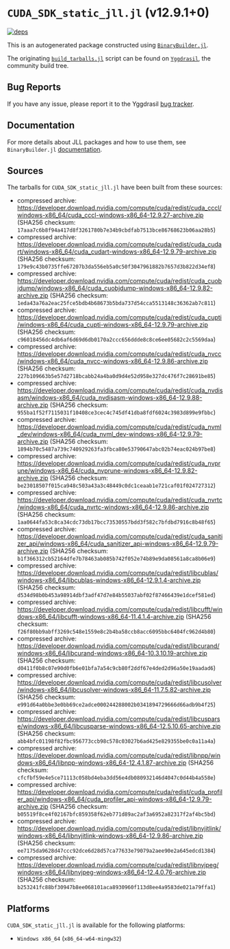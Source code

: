 # `CUDA_SDK_static_jll.jl` (v12.9.1+0)

[![deps](https://juliahub.com/docs/CUDA_SDK_static_jll/deps.svg)](https://juliahub.com/ui/Packages/General/CUDA_SDK_static_jll/)

This is an autogenerated package constructed using [`BinaryBuilder.jl`](https://github.com/JuliaPackaging/BinaryBuilder.jl).

The originating [`build_tarballs.jl`](https://github.com/JuliaPackaging/Yggdrasil/blob/b58ab62116011f87ceb16c275f98fe0027108235/C/CUDA/CUDA_SDK_static@12.9/build_tarballs.jl) script can be found on [`Yggdrasil`](https://github.com/JuliaPackaging/Yggdrasil/), the community build tree.

## Bug Reports

If you have any issue, please report it to the Yggdrasil [bug tracker](https://github.com/JuliaPackaging/Yggdrasil/issues).

## Documentation

For more details about JLL packages and how to use them, see `BinaryBuilder.jl` [documentation](https://docs.binarybuilder.org/stable/jll/).

## Sources

The tarballs for `CUDA_SDK_static_jll.jl` have been built from these sources:

* compressed archive: https://developer.download.nvidia.com/compute/cuda/redist/cuda_cccl/windows-x86_64/cuda_cccl-windows-x86_64-12.9.27-archive.zip (SHA256 checksum: `17aaa7c6b8f94a417d8f3261780b7e34b9cbdfab7513bce86768623b06aa28b5`)
* compressed archive: https://developer.download.nvidia.com/compute/cuda/redist/cuda_cudart/windows-x86_64/cuda_cudart-windows-x86_64-12.9.79-archive.zip (SHA256 checksum: `179e9c43b0735ffe67207b3da556eb5a0c50f3047961882b7657d3b822d34ef8`)
* compressed archive: https://developer.download.nvidia.com/compute/cuda/redist/cuda_cuobjdump/windows-x86_64/cuda_cuobjdump-windows-x86_64-12.9.82-archive.zip (SHA256 checksum: `1eda43a76a2eac25fce5bdb4b68673b5bda737d54cca5513148c36362ab7c811`)
* compressed archive: https://developer.download.nvidia.com/compute/cuda/redist/cuda_cupti/windows-x86_64/cuda_cupti-windows-x86_64-12.9.79-archive.zip (SHA256 checksum: `c96018456dc4db6af6d69d6db0170a2ccc656ddde8c8ce6ee05682c2c5569daa`)
* compressed archive: https://developer.download.nvidia.com/compute/cuda/redist/cuda_nvcc/windows-x86_64/cuda_nvcc-windows-x86_64-12.9.86-archive.zip (SHA256 checksum: `227b109663b5e57d2718bcabb24a4ba0d9d4e52d958e327dc476f7c28691be85`)
* compressed archive: https://developer.download.nvidia.com/compute/cuda/redist/cuda_nvdisasm/windows-x86_64/cuda_nvdisasm-windows-x86_64-12.9.88-archive.zip (SHA256 checksum: `955ba1f52f7115031f10408ce3cec4c745df41dba8fdf6024c3983d899e9fbbc`)
* compressed archive: https://developer.download.nvidia.com/compute/cuda/redist/cuda_nvml_dev/windows-x86_64/cuda_nvml_dev-windows-x86_64-12.9.79-archive.zip (SHA256 checksum: `1894b70c5487a739c740929263fa3fbca80e53790647abc02b74eac024b97be8`)
* compressed archive: https://developer.download.nvidia.com/compute/cuda/redist/cuda_nvprune/windows-x86_64/cuda_nvprune-windows-x86_64-12.9.82-archive.zip (SHA256 checksum: `be23018507f015ca948c503a43a3c48449c0dc1ceaab1e721caf01f024727312`)
* compressed archive: https://developer.download.nvidia.com/compute/cuda/redist/cuda_nvrtc/windows-x86_64/cuda_nvrtc-windows-x86_64-12.9.86-archive.zip (SHA256 checksum: `1aa0644fa53c8ca34cdc73db17bcc73530557bdd3f582c7bfdbd7916c8b48f65`)
* compressed archive: https://developer.download.nvidia.com/compute/cuda/redist/cuda_sanitizer_api/windows-x86_64/cuda_sanitizer_api-windows-x86_64-12.9.79-archive.zip (SHA256 checksum: `b1f366312cb52164dfe7b78463ab085b742f052e74b89e9da08561a8ca8b06e9`)
* compressed archive: https://developer.download.nvidia.com/compute/cuda/redist/libcublas/windows-x86_64/libcublas-windows-x86_64-12.9.1.4-archive.zip (SHA256 checksum: `d534d98b0b453a98914dbf3adf47d7e84b55037abf02f87466439e1dcef581ed`)
* compressed archive: https://developer.download.nvidia.com/compute/cuda/redist/libcufft/windows-x86_64/libcufft-windows-x86_64-11.4.1.4-archive.zip (SHA256 checksum: `f26f80bb9abff3269c548e1559e8c2b4ba58ccb8acc6095bbc6404fc962d4b80`)
* compressed archive: https://developer.download.nvidia.com/compute/cuda/redist/libcurand/windows-x86_64/libcurand-windows-x86_64-10.3.10.19-archive.zip (SHA256 checksum: `d0411f0b8c07e90d0fb6e01bfa7a54c9cb80f2ddf67e4ded2d96a50e19aadad6`)
* compressed archive: https://developer.download.nvidia.com/compute/cuda/redist/libcusolver/windows-x86_64/libcusolver-windows-x86_64-11.7.5.82-archive.zip (SHA256 checksum: `e991d64a0bbe3e0bb69ce2adce000244288002b0341894729666d66adb9b4f25`)
* compressed archive: https://developer.download.nvidia.com/compute/cuda/redist/libcusparse/windows-x86_64/libcusparse-windows-x86_64-12.5.10.65-archive.zip (SHA256 checksum: `abb4bfc01198f82fbc956773ccb98c578c03027b6ad425e829355be0c0a11a4a`)
* compressed archive: https://developer.download.nvidia.com/compute/cuda/redist/libnpp/windows-x86_64/libnpp-windows-x86_64-12.4.1.87-archive.zip (SHA256 checksum: `cfcfbf59e4e5ce71113c058bd4eba3dd56e4db080932146d4047c0d44b4a558e`)
* compressed archive: https://developer.download.nvidia.com/compute/cuda/redist/cuda_profiler_api/windows-x86_64/cuda_profiler_api-windows-x86_64-12.9.79-archive.zip (SHA256 checksum: `b05519f8ce4f02167bfc859358f62eb771d89ac2af3a6952a82317f2af4bc5bd`)
* compressed archive: https://developer.download.nvidia.com/compute/cuda/redist/libnvjitlink/windows-x86_64/libnvjitlink-windows-x86_64-12.9.86-archive.zip (SHA256 checksum: `ee7175da9628d47ccc92dce6d28d57ca77633e79079a2aee90e2a645edcd1384`)
* compressed archive: https://developer.download.nvidia.com/compute/cuda/redist/libnvjpeg/windows-x86_64/libnvjpeg-windows-x86_64-12.4.0.76-archive.zip (SHA256 checksum: `b253241fc88bf30947b8ee068101aca8930960f113d8ee4a9583de021a79ffa1`)

## Platforms

`CUDA_SDK_static_jll.jl` is available for the following platforms:

* `Windows x86_64` (`x86_64-w64-mingw32`)

